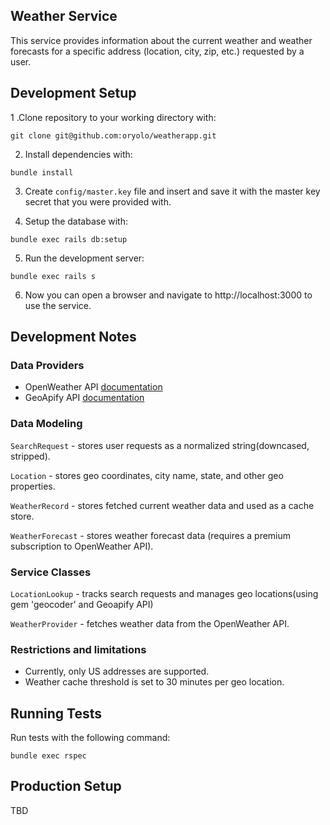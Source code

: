 ## Weather Service

This service provides information about the current weather and weather forecasts
for a specific address (location, city, zip, etc.) requested by a user.

## Development Setup

1 .Clone repository to your working directory with:
```shell
git clone git@github.com:oryolo/weatherapp.git 
```

2. Install dependencies with:
```shell
bundle install
```

3. Create `config/master.key` file and insert and save it with the master key secret that you were provided with.


4. Setup the database with:
```shell
bundle exec rails db:setup
```

5. Run the development server:

```shell
bundle exec rails s
```

6. Now you can open a browser and navigate to http://localhost:3000 to use the service.

## Development Notes

### Data Providers

* OpenWeather API [documentation](https://openweathermap.org/api)
* GeoApify API [documentation](https://apidocs.geoapify.com/)

### Data Modeling

`SearchRequest` - stores user requests as a normalized string(downcased, stripped).

`Location` - stores geo coordinates, city name, state, and other geo properties.

`WeatherRecord` - stores fetched current weather data and used as a cache store.

`WeatherForecast` - stores weather forecast data (requires a premium subscription to OpenWeather API).

### Service Classes

`LocationLookup` - tracks search requests and manages geo locations(using gem 'geocoder' and Geoapify API)

`WeatherProvider` - fetches weather data from the OpenWeather API.

### Restrictions and limitations

* Currently, only US addresses are supported.
* Weather cache threshold is set to 30 minutes per geo location. 

## Running Tests

Run tests with the following command:

```shell
bundle exec rspec
```

## Production Setup

TBD
